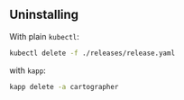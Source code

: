 ## Uninstalling

With plain `kubectl`:

```bash
kubectl delete -f ./releases/release.yaml
```

with `kapp`:

```bash
kapp delete -a cartographer
```

[cert-manager]: https://github.com/jetstack/cert-manager
[admission webhook]: https://kubernetes.io/docs/reference/access-authn-authz/extensible-admission-controllers/